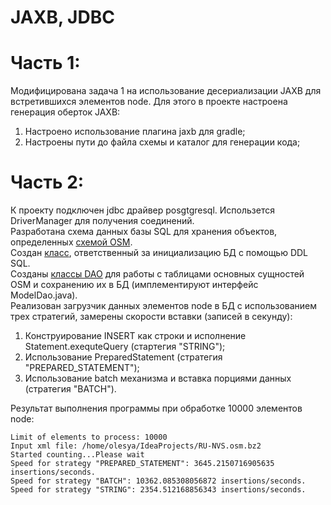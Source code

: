 # JAXB, JDBC

# Часть 1:
Модифицирована задача 1 на использование десериализации JAXB для
встретившихся элементов node. Для этого в проекте настроена генерация оберток JAXB:  
  1. Настроено использование плагина jaxb для gradle;  
  2. Настроены пути до файла схемы и каталог для генерации кода;  

# Часть 2:

К проекту подключен jdbc драйвер posgtgresql. Использется DriverManager
для получения соединений.  
Разработана схема данных базы SQL для хранения объектов, определенных [схемой OSM](lab2part2/src/main/schema/OSMSchema.xsd).  
Создан [класс](lab2/lab2part2/src/main/java/ru/nsu/fit/sokolova/dis/utils/DataBaseManager.java), ответственный за инициализацию БД с помощью DDL SQL.  
Созданы [классы DAO](lab2/lab2part2/src/main/java/ru/nsu/fit/sokolova/dis/dao) для работы с таблицами основных сущностей OSM и
сохранению их в БД (имплементируют интерфейс ModelDao.java).  
Реализован загрузчик данных элементов node в БД с использованием трех стратегий, замерены скорости вставки (записей в секунду):    
  1. Конструирование INSERT как строки и исполнение Statement.exequteQuery (стартегия "STRING");
  2. Использование PreparedStatement (стратегия "PREPARED_STATEMENT");
  3. Использование batch механизма и вставка порциями данных (стратегия "BATCH").
  
Результат выполнения программы при обработке 10000 элементов node:

    Limit of elements to process: 10000  
    Input xml file: /home/olesya/IdeaProjects/RU-NVS.osm.bz2  
    Started counting...Please wait  
    Speed for strategy "PREPARED_STATEMENT": 3645.2150716905635 insertions/seconds.  
    Speed for strategy "BATCH": 10362.085308056872 insertions/seconds.  
    Speed for strategy "STRING": 2354.512168856343 insertions/seconds.

 
